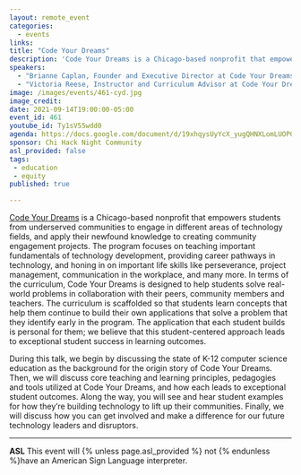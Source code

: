 ```yaml
---
layout: remote_event
categories:
  - events
links: 
title: "Code Your Dreams"
description: 'Code Your Dreams is a Chicago-based nonprofit that empowers students from underserved communities to engage in different areas of technology fields, and apply their newfound knowledge to creating community engagement projects. During this talk, we begin by discussing the state of K-12 computer science education as the background for the origin story of Code Your Dreams. Then, we will discuss core teaching and learning principles, pedagogies and tools utilized at Code Your Dreams, and how each leads to exceptional student outcomes. Along the way, you will see and hear student examples for how they’re building technology to lift up their communities. Finally, we will discuss how you can get involved and make a difference for our future technology leaders and disruptors.'
speakers:
  - "Brianne Caplan, Founder and Executive Director at Code Your Dreams & Program Director at the University of Chicago's Careers in Computer Science program, She/Her"
  - "Victoria Reese, Instructor and Curriculum Advisor at Code Your Dreams & Data Scientist at E15 Group, She/Her"
image: /images/events/461-cyd.jpg
image_credit:
date: 2021-09-14T19:00:00-05:00
event_id: 461
youtube_id: Ty1sV55wdd0
agenda: https://docs.google.com/document/d/19xhqysUyYcX_yugQHNXLomLUOP0R2iVi1w4RdXin_lQ/edit?usp=sharing
sponsor: Chi Hack Night Community
asl_provided: false
tags: 
 - education
 - equity
published: true

---
```


[Code Your Dreams](https://www.codeyourdreams.org/) is a Chicago-based nonprofit that empowers students from underserved communities to engage in different areas of technology fields, and apply their newfound knowledge to creating community engagement projects. The program focuses on teaching important fundamentals of technology development, providing career pathways in technology, and honing in on important life skills like perseverance, project management, communication in the workplace, and many more. In terms of the curriculum, Code Your Dreams is designed to help students solve real-world problems in collaboration with their peers, community members and teachers. The curriculum is scaffolded so that students learn concepts that help them continue to build their own applications that solve a problem that they identify early in the program. The application that each student builds is personal for them; we believe that this student-centered approach leads to exceptional student success in learning outcomes.

During this talk, we begin by discussing the state of K-12 computer science education as the background for the origin story of Code Your Dreams. Then, we will discuss core teaching and learning principles, pedagogies and tools utilized at Code Your Dreams, and how each leads to exceptional student outcomes. Along the way, you will see and hear student examples for how they’re building technology to lift up their communities. Finally, we will discuss how you can get involved and make a difference for our future technology leaders and disruptors.

---

**ASL** This event will {% unless page.asl_provided %} not {% endunless %}have an American Sign Language interpreter.
